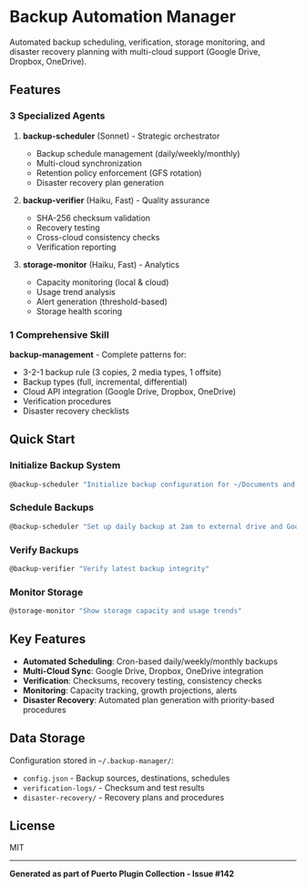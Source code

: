 # Backup Automation Manager

Automated backup scheduling, verification, storage monitoring, and disaster recovery planning with multi-cloud support (Google Drive, Dropbox, OneDrive).

## Features

### 3 Specialized Agents

1. **backup-scheduler** (Sonnet) - Strategic orchestrator
   - Backup schedule management (daily/weekly/monthly)
   - Multi-cloud synchronization
   - Retention policy enforcement (GFS rotation)
   - Disaster recovery plan generation

2. **backup-verifier** (Haiku, Fast) - Quality assurance
   - SHA-256 checksum validation
   - Recovery testing
   - Cross-cloud consistency checks
   - Verification reporting

3. **storage-monitor** (Haiku, Fast) - Analytics
   - Capacity monitoring (local & cloud)
   - Usage trend analysis
   - Alert generation (threshold-based)
   - Storage health scoring

### 1 Comprehensive Skill

**backup-management** - Complete patterns for:
- 3-2-1 backup rule (3 copies, 2 media types, 1 offsite)
- Backup types (full, incremental, differential)
- Cloud API integration (Google Drive, Dropbox, OneDrive)
- Verification procedures
- Disaster recovery checklists

## Quick Start

### Initialize Backup System

```bash
@backup-scheduler "Initialize backup configuration for ~/Documents and ~/Projects"
```

### Schedule Backups

```bash
@backup-scheduler "Set up daily backup at 2am to external drive and Google Drive"
```

### Verify Backups

```bash
@backup-verifier "Verify latest backup integrity"
```

### Monitor Storage

```bash
@storage-monitor "Show storage capacity and usage trends"
```

## Key Features

- **Automated Scheduling**: Cron-based daily/weekly/monthly backups
- **Multi-Cloud Sync**: Google Drive, Dropbox, OneDrive integration
- **Verification**: Checksums, recovery testing, consistency checks
- **Monitoring**: Capacity tracking, growth projections, alerts
- **Disaster Recovery**: Automated plan generation with priority-based procedures

## Data Storage

Configuration stored in `~/.backup-manager/`:
- `config.json` - Backup sources, destinations, schedules
- `verification-logs/` - Checksum and test results
- `disaster-recovery/` - Recovery plans and procedures

## License

MIT

---

**Generated as part of Puerto Plugin Collection - Issue #142**
